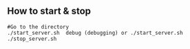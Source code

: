 
##  How to start & stop

```shell
#Go to the directory
./start_server.sh  debug (debugging) or ./start_server.sh
./stop_server.sh
```

